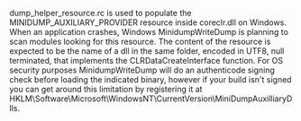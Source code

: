 dump\_helper\_resource.rc is used to populate the MINIDUMP\_AUXILIARY\_PROVIDER resource inside coreclr.dll on Windows. When an application crashes, Windows MinidumpWriteDump is planning to scan
modules looking for this resource. The content of the resource is expected to be the name of a dll in the same folder, encoded in UTF8, null terminated, that implements the
CLRDataCreateInterface function. For OS security purposes MinidumpWriteDump will do an authenticode signing check before loading the indicated binary, however if your build isn't
signed you can get around this limitation by registering it at HKLM\Software\Microsoft\WindowsNT\CurrentVersion\MiniDumpAuxilliaryDlls.
